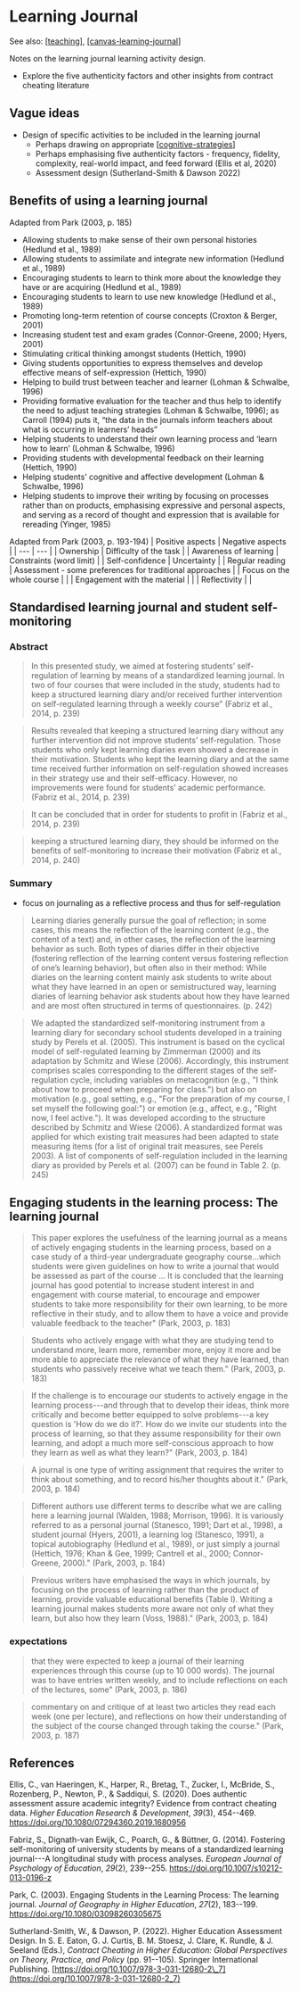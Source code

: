 # Learning Journal

See also: [[teaching]], [[canvas-learning-journal]]

Notes on the learning journal learning activity design.

- Explore the five authenticity factors and other insights from contract cheating literature 

## Vague ideas

- Design of specific activities to be included in the learning journal
  - Perhaps drawing on appropriate [[cognitive-strategies]]
  - Perhaps emphasising five authenticity factors - frequency, fidelity, complexity, real-world impact, and feed forward (Ellis et al, 2020)
  - Assessment design (Sutherland-Smith & Dawson 2022)

## Benefits of using a learning journal

Adapted from Park (2003, p. 185)
- Allowing students to make sense of their own personal histories (Hedlund et al., 1989) 
- Allowing students to assimilate and integrate new information (Hedlund et al., 1989) 
- Encouraging students to learn to think more about the knowledge they have or are acquiring (Hedlund et al., 1989) 
- Encouraging students to learn to use new knowledge (Hedlund et al., 1989) 
- Promoting long-term retention of course concepts (Croxton & Berger, 2001)
- Increasing student test and exam grades (Connor-Greene, 2000; Hyers, 2001)
- Stimulating critical thinking amongst students (Hettich, 1990)
- Giving students opportunities to express themselves and develop effective means of self-expression (Hettich, 1990)
- Helping to build trust between teacher and learner (Lohman & Schwalbe, 1996)
- Providing formative evaluation for the teacher and thus help to identify the need to adjust teaching strategies (Lohman & Schwalbe, 1996); as Carroll (1994) puts it, “the data in the journals inform teachers about what is occurring in learners’ heads” 
- Helping students to understand their own learning process and ‘learn how to learn’ (Lohman & Schwalbe, 1996) 
- Providing students with developmental feedback on their learning (Hettich, 1990) 
- Helping students’ cognitive and affective development (Lohman & Schwalbe, 1996) 
- Helping students to improve their writing by focusing on processes rather than on products, emphasising expressive and personal aspects, and serving as a record of thought and expression that is available for rereading (Yinger, 1985)

Adapted from Park (2003, p. 193-194)
| Positive aspects | Negative aspects |
| --- | --- |
| Ownership | Difficulty of the task |
| Awareness of learning | Constraints (word limit) |
| Self-confidence | Uncertainty |
| Regular reading | Assessment - some preferences for traditional approaches |
| Focus on the whole course | |
| Engagement with the material | |
| Reflectivity | |


## Standardised learning journal and student self-monitoring

### Abstract

> In this presented study, we aimed at fostering students’ self-regulation of learning by means of a standardized learning journal. In two of four courses that were included in the study, students had to keep a structured learning diary and/or received further intervention on self-regulated learning through a weekly course” (Fabriz et al., 2014, p. 239)

> Results revealed that keeping a structured learning diary without any further intervention did not improve students’ self-regulation. Those students who only kept learning diaries even showed a decrease in their motivation. Students who kept the learning diary and at the same time received further information on self-regulation showed increases in their strategy use and their self-efficacy. However, no improvements were found for students’ academic performance. (Fabriz et al., 2014, p. 239)

> It can be concluded that in order for students to profit in (Fabriz et al., 2014, p. 239)

> keeping a structured learning diary, they should be informed on the benefits of self-monitoring to increase their motivation (Fabriz et al., 2014, p. 240)

### Summary

- focus on journaling as a reflective process and thus for self-regulation

> Learning diaries generally pursue the goal of reflection; in some cases, this means the reflection of the learning content (e.g., the content of a text) and, in other cases, the reflection of the learning behavior as such. Both types of diaries differ in their objective (fostering reflection of the learning content versus fostering reflection of one’s learning behavior), but often also in their method: While diaries on the learning content mainly ask students to write about what they have learned in an open or semistructured way, learning diaries of learning behavior ask students about how they have learned and are most often structured in terms of questionnaires. (p. 242)

> We adapted the standardized self-monitoring instrument from a learning diary for secondary school students developed in a training study by Perels et al. (2005). This instrument is based on the cyclical model of self-regulated learning by Zimmerman (2000) and its adaptation by Schmitz and Wiese (2006). Accordingly, this instrument comprises scales corresponding to the different stages of the self-regulation cycle, including variables on metacognition (e.g., "I think about how to proceed when preparing for class.") but also on motivation (e.g., goal setting, e.g., "For the preparation of my course, I set myself the following goal:") or emotion (e.g., affect, e.g., "Right now, I feel active."). It was developed according to the structure described by Schmitz and Wiese (2006). A standardized format was applied for which existing trait measures had been adapted to state measuring items (for a list of original trait measures, see Perels 2003). A list of components of self-regulation included in the learning diary as provided by Perels et al. (2007) can be found in Table 2. (p. 245)

## Engaging students in the learning process: The learning journal

> This paper explores the usefulness of the learning journal as a means of actively engaging students in the learning process, based on a case study of a third-year undergraduate geography course...which students were given guidelines on how to write a journal that would be assessed as part of the course ... It is concluded that the learning journal has good potential to increase student interest in and engagement with course material, to encourage and empower students to take more responsibility for their own learning, to be more reflective in their study, and to allow them to have a voice and provide valuable feedback to the teacher" (Park, 2003, p. 183)

> Students who actively engage with what they are studying tend to understand more, learn more, remember more, enjoy it more and be more able to appreciate the relevance of what they have learned, than students who passively receive what we teach them." (Park, 2003, p. 183)

> If the challenge is to encourage our students to actively engage in the learning process---and through that to develop their ideas, think more critically and become better equipped to solve problems---a key question is 'How do we do it?'. How do we invite our students into the process of learning, so that they assume responsibility for their own learning, and adopt a much more self-conscious approach to how they learn as well as what they learn?" (Park, 2003, p. 184)

> A journal is one type of writing assignment that requires the writer to think about something, and to record his/her thoughts about it." (Park, 2003, p. 184)

> Different authors use different terms to describe what we are calling here a learning journal (Walden, 1988; Morrison, 1996). It is variously referred to as a personal journal (Stanesco, 1991; Dart et al., 1998), a student journal (Hyers, 2001), a learning log (Stanesco, 1991), a topical autobiography (Hedlund et al., 1989), or just simply a journal (Hettich, 1976; Khan & Gee, 1999; Cantrell et al., 2000; Connor-Greene, 2000)." (Park, 2003, p. 184)

> Previous writers have emphasised the ways in which journals, by focusing on the process of learning rather than the product of learning, provide valuable educational benefits (Table I). Writing a learning journal makes students more aware not only of what they learn, but also how they learn (Voss, 1988)." (Park, 2003, p. 184)

### expectations

> that they were expected to keep a journal of their learning experiences through this course (up to 10 000 words). The journal was to have entries written weekly, and to include reflections on each of the lectures, some" (Park, 2003, p. 186)

> commentary on and critique of at least two articles they read each week (one per lecture), and reflections on how their understanding of the subject of the course changed through taking the course." (Park, 2003, p. 187)

## References

Ellis, C., van Haeringen, K., Harper, R., Bretag, T., Zucker, I., McBride, S., Rozenberg, P., Newton, P., & Saddiqui, S. (2020). Does authentic assessment assure academic integrity? Evidence from contract cheating data. *Higher Education Research & Development*, *39*(3), 454--469. <https://doi.org/10.1080/07294360.2019.1680956>

Fabriz, S., Dignath-van Ewijk, C., Poarch, G., & Büttner, G. (2014). Fostering self-monitoring of university students by means of a standardized learning journal---A longitudinal study with process analyses. *European Journal of Psychology of Education*, *29*(2), 239--255. <https://doi.org/10.1007/s10212-013-0196-z>

Park, C. (2003). Engaging Students in the Learning Process: The learning journal. *Journal of Geography in Higher Education*, *27*(2), 183--199. <https://doi.org/10.1080/03098260305675>

Sutherland-Smith, W., & Dawson, P. (2022). Higher Education Assessment Design. In S. E. Eaton, G. J. Curtis, B. M. Stoesz, J. Clare, K. Rundle, & J. Seeland (Eds.), *Contract Cheating in Higher Education: Global Perspectives on Theory, Practice, and Policy* (pp. 91--105). Springer International Publishing. [https://doi.org/10.1007/978-3-031-12680-2\_7](https://doi.org/10.1007/978-3-031-12680-2_7)


[//begin]: # "Autogenerated link references for markdown compatibility"
[teaching]: teaching "Teaching"
[canvas-learning-journal]: ../CASA/CASA/canvas-learning-journal "Canvas Learning Journal"
[cognitive-strategies]: cognitive-strategies "Cognitive Strategies"
[//end]: # "Autogenerated link references"